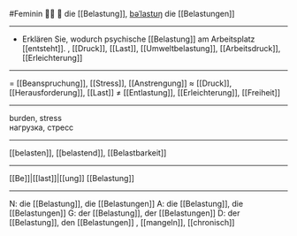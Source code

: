 #Feminin 
🏋️‍♀️ 🔴 die [[Belastung]], [bəˈlastʊŋ](https://youglish.com/pronounce/Belastung/german)
die [[Belastungen]]

---
- Erklären Sie, wodurch psychische [[Belastung]] am Arbeitsplatz [[entsteht]].
, [[Druck]], [[Last]], [[Umweltbelastung]], [[Arbeitsdruck]], [[Erleichterung]]


---
= [[Beanspruchung]], [[Stress]], [[Anstrengung]]
≈ [[Druck]], [[Herausforderung]], [[Last]]
≠ [[Entlastung]], [[Erleichterung]], [[Freiheit]]

---
burden, stress  
нагрузка, стресс

---
[[belasten]], [[belastend]], [[Belastbarkeit]]

---
[[Be]]|[[last]]|[[ung]]
[[Belastung]]


---
N: die [[Belastung]], die [[Belastungen]]
A: die [[Belastung]], die [[Belastungen]]
G: der [[Belastung]], der [[Belastungen]]
D: der [[Belastung]], den [[Belastungen]]
, [[mangeln]], [[chronisch]]